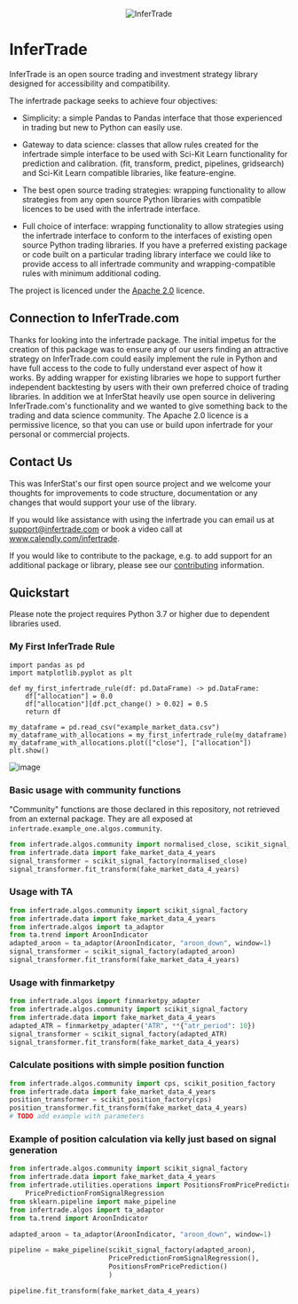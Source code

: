 <p align="center">
  <img src="https://www.infertrade.com/static/media/InferTradeLogo.5c2cc437.svg" alt="InferTrade"/>
</p>

# InferTrade

InferTrade is an open source trading and investment strategy library designed for accessibility and compatibility.

The infertrade package seeks to achieve four objectives:

- Simplicity: a simple Pandas to Pandas interface that those experienced in trading but new to Python can easily use.

- Gateway to data science: classes that allow rules created for the infertrade simple interface to be used with Sci-Kit Learn functionality for prediction and calibration. (fit, transform, predict, pipelines, gridsearch) and Sci-Kit Learn compatible libraries, like feature-engine.

- The best open source trading strategies: wrapping functionality to allow strategies from any open source Python libraries with compatible licences to be used with the infertrade interface.

- Full choice of interface: wrapping functionality to allow strategies using the infertrade interface to conform to the interfaces of existing open source Python trading libraries. If you have a preferred existing package or code built on a particular trading library interface we could like to provide access to all infertrade community and wrapping-compatible rules with minimum additional coding.

The project is licenced under the [Apache 2.0](https://choosealicense.com/licenses/apache-2.0/) licence.  


## Connection to InferTrade.com

Thanks for looking into the infertrade package. The initial impetus for the creation of this package was to ensure any of our users finding an attractive strategy on InferTrade.com could easily implement the rule in Python and have full access to the code to fully understand ever aspect of how it works. By adding wrapper for existing libraries we hope to support further independent backtesting by users with their own preferred choice of trading libraries. In addition we at InferStat heavily use open source in delivering InferTrade.com's functionality and we wanted to give something back to the trading and data science community. The Apache 2.0 licence is a permissive licence, so that you can use or build upon infertrade for your personal or commercial projects.



## Contact Us

This was InferStat's our first open source project and we welcome your thoughts for improvements to code structure, documentation or any changes that would support your use of the library. 

If you would like assistance with using the infertrade you can email us at support@infertrade.com or book a video call at www.calendly.com/infertrade.

If you would like to contribute to the package, e.g. to add support for an additional package or library, please see our [contributing](CONTRIBUTING.md) information.


## Quickstart

Please note the project requires Python 3.7 or higher due to dependent libraries used.


### My First InferTrade Rule

```
import pandas as pd
import matplotlib.pyplot as plt

def my_first_infertrade_rule(df: pd.DataFrame) -> pd.DataFrame:
    df["allocation"] = 0.0
    df["allocation"][df.pct_change() > 0.02] = 0.5     
    return df
    
my_dataframe = pd.read_csv("example_market_data.csv")    
my_dataframe_with_allocations = my_first_infertrade_rule(my_dataframe)
my_dataframe_with_allocations.plot(["close"], ["allocation"])
plt.show()
```

![image](https://user-images.githubusercontent.com/29981664/110859161-ed2ef800-82b2-11eb-8bcb-cfdc3596b880.png)


### Basic usage with community functions

"Community" functions are those declared in this repository, not retrieved from an external package. They are all exposed at `infertrade.example_one.algos.community`. 

```python
from infertrade.algos.community import normalised_close, scikit_signal_factory
from infertrade.data import fake_market_data_4_years
signal_transformer = scikit_signal_factory(normalised_close)
signal_transformer.fit_transform(fake_market_data_4_years)
```

### Usage with TA

```python
from infertrade.algos.community import scikit_signal_factory
from infertrade.data import fake_market_data_4_years
from infertrade.algos import ta_adaptor
from ta.trend import AroonIndicator
adapted_aroon = ta_adaptor(AroonIndicator, "aroon_down", window=1)
signal_transformer = scikit_signal_factory(adapted_aroon)
signal_transformer.fit_transform(fake_market_data_4_years)
```

### Usage with finmarketpy

```python
from infertrade.algos import finmarketpy_adapter
from infertrade.algos.community import scikit_signal_factory
from infertrade.data import fake_market_data_4_years
adapted_ATR = finmarketpy_adapter("ATR", **{"atr_period": 10})
signal_transformer = scikit_signal_factory(adapted_ATR)
signal_transformer.fit_transform(fake_market_data_4_years)
```

### Calculate positions with simple position function

```python
from infertrade.algos.community import cps, scikit_position_factory
from infertrade.data import fake_market_data_4_years
position_transformer = scikit_position_factory(cps)
position_transformer.fit_transform(fake_market_data_4_years)
# TODO add example with parameters
```

### Example of position calculation via kelly just based on signal generation

```python
from infertrade.algos.community import scikit_signal_factory
from infertrade.data import fake_market_data_4_years
from infertrade.utilities.operations import PositionsFromPricePrediction,
    PricePredictionFromSignalRegression
from sklearn.pipeline import make_pipeline
from infertrade.algos import ta_adaptor
from ta.trend import AroonIndicator

adapted_aroon = ta_adaptor(AroonIndicator, "aroon_down", window=1)

pipeline = make_pipeline(scikit_signal_factory(adapted_aroon),
                         PricePredictionFromSignalRegression(),
                         PositionsFromPricePrediction()
                         )

pipeline.fit_transform(fake_market_data_4_years)
```
